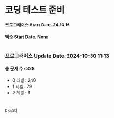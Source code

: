 # 코딩 테스트 준비

#### 프로그래머스 Start Date. 24.10.16
#### 백준 Start Date. None

# 
### 프로그래머스 Update Date. 2024-10-30 11:13
#### 총 문제 수 : 328
- 0 레벨 : 240
- 1 레벨 : 79
- 2 레벨 : 9

# 
마무리

# 
